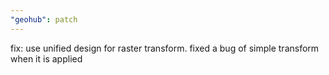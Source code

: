 ```yaml
---
"geohub": patch
---
```


fix: use unified design for raster transform. fixed a bug of simple transform when it is applied
